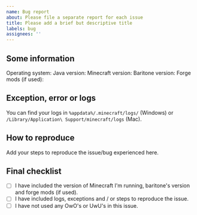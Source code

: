 ```yaml
---
name: Bug report
about: Please file a separate report for each issue
title: Please add a brief but descriptive title
labels: bug
assignees: ''
---
```


## Some information
Operating system:
Java version:
Minecraft version:
Baritone version:
Forge mods (if used): 

## Exception, error or logs
You can find your logs in `%appdata%/.minecraft/logs/` (Windows) or `/Library/Application\ Support/minecraft/logs` (Mac).

## How to reproduce
Add your steps to reproduce the issue/bug experienced here.

## Final checklist
- [ ] I have included the version of Minecraft I'm running, baritone's version and forge mods (if used).
- [ ] I have included logs, exceptions and / or steps to reproduce the issue.
- [ ] I have not used any OwO's or UwU's in this issue.